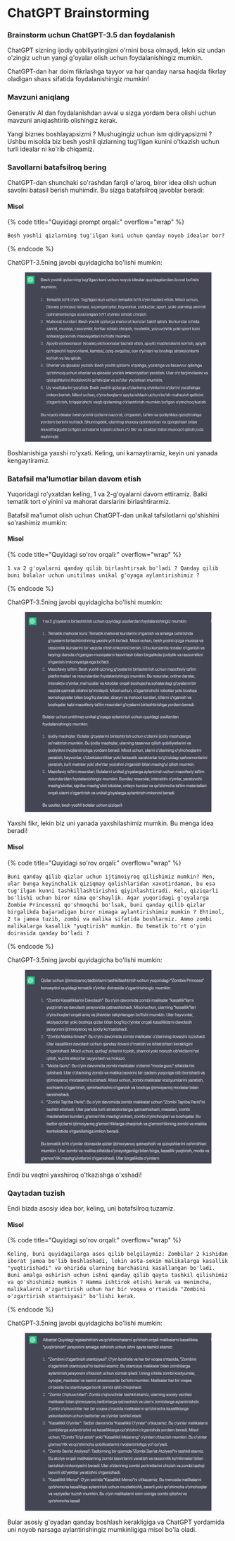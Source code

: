 # ChatGPT Brainstorming

### Brainstorm uchun ChatGPT-3.5 dan foydalanish

ChatGPT sizning ijodiy qobiliyatingizni o'rnini bosa olmaydi, lekin siz undan o'zingiz uchun yangi g'oyalar olish uchun foydalanishingiz mumkin.

ChatGPT-dan har doim fikrlashga tayyor va har qanday narsa haqida fikrlay oladigan shaxs sifatida foydalanishingiz mumkin!

### Mavzuni aniqlang

Generativ AI dan foydalanishdan avval u sizga yordam bera olishi uchun mavzuni aniqlashtirib olishingiz kerak.

Yangi biznes boshlayapsizmi ? Mushugingiz uchun ism qidiryapsizmi ? Ushbu misolda biz besh yoshli qizlarning tug'ilgan kunini o'tkazish uchun turli idealar ni ko'rib chiqamiz.

### Savollarni batafsilroq bering

ChatGPT-dan shunchaki so'rashdan farqli o'laroq, biror idea olish uchun savolni batasil berish muhimdir. Bu sizga batafsilroq javoblar beradi:

#### Misol

{% code title="Quyidagi prompt orqali:" overflow="wrap" %}
```
Besh yoshli qizlarning tug'ilgan kuni uchun qanday noyob idealar bor?
```
{% endcode %}

ChatGPT-3.5ning javobi quyidagicha bo'lishi mumkin:

<figure><img src="../../../../../.gitbook/assets/image (372).png" alt=""><figcaption></figcaption></figure>

Boshlanishiga yaxshi ro'yxati. Keling, uni kamaytiramiz, keyin uni yanada kengaytiramiz.

### Batafsil ma'lumotlar bilan davom etish

Yuqoridagi roʻyxatdan keling, 1 va 2-gʻoyalarni davom ettiramiz. Balki tematik tort o'yinini va mahorat darslarini birlashtirarmiz.

Batafsil ma'lumot olish uchun ChatGPT-dan unikal tafsilotlarni qo'shishini so'rashimiz mumkin:

#### Misol

{% code title="Quyidagi so'rov orqali:" overflow="wrap" %}
```
1 va 2 g'oyalarni qanday qilib birlashtirsak bo'ladi ? Qanday qilib buni bolalar uchun unitilmas unikal g'oyaga aylantirishimiz ?
```
{% endcode %}

ChatGPT-3.5ning javobi quyidagicha bo'lishi mumkin:

<figure><img src="../../../../../.gitbook/assets/image (424).png" alt=""><figcaption></figcaption></figure>

Yaxshi fikr, lekin biz uni yanada yaxshilashimiz mumkin. Bu menga idea beradi!

#### Misol

{% code title="Quyidagi so'rov orqali:" overflow="wrap" %}
```
Buni qanday qilib qizlar uchun ijtimoiyroq qilishimiz mumkin? Men, ular bunga keyinchalik qiziqmay qolishlaridan xavotirdaman, bu esa tug'ilgan kunni tashkillashtirishni qiyinlashtiradi. Kel, qiziqarli bo'lishi uchun biror nima qo'shaylik. Agar yuqoridagi g'oyalarga Zombie Princessni qo'shmoqchi bo'lsak, buni qanday qilib qizlar birgalikda bajaradigan biror nimaga aylantirishimiz mumkin ? Ehtimol, 2 ta jamoa tuzib, zombi va malika sifatida boshlarmiz. Ammo zombi malikalarga kasallik "yuqtirish" mumkin. Bu tematik to'rt o'yin doirasida qanday bo'ladi ?
```
{% endcode %}

ChatGPT-3.5ning javobi quyidagicha bo'lishi mumkin:

<figure><img src="../../../../../.gitbook/assets/image (418).png" alt=""><figcaption></figcaption></figure>

Endi bu vaqtni yaxshiroq o'tkazishga o'xshadi!

### Qaytadan tuzish

Endi bizda asosiy idea bor, keling, uni batafsilroq tuzamiz.

#### Misol

{% code title="Quyidagi so'rov orqali:" overflow="wrap" %}
```
Keling, buni quyidagilarga asos qilib belgilaymiz: Zombilar 2 kishidan iborat jamoa bo'lib boshlashadi, lekin asta-sekin malikalarga kasallik "yuqtirishadi" va ohirida ularning barchasini kasallangan bo'ladi.
Buni amalga oshirish uchun ishni qanday qilib qayta tashkil qilishimiz va qo'shishimiz mumkin ? Hamma ishtirok etishi kerak va menimcha, malikalarni o'zgartirish uchun har bir voqea o'rtasida "Zombini o'zgartirish stantsiyasi" bo'lishi kerak.
```
{% endcode %}

ChatGPT-3.5ning javobi quyidagicha bo'lishi mumkin:

<figure><img src="../../../../../.gitbook/assets/image (403).png" alt=""><figcaption></figcaption></figure>

Bular asosiy g'oyadan qanday boshlash kerakligiga va ChatGPT yordamida uni noyob narsaga aylantirishingiz mumkinligiga misol bo'la oladi.
